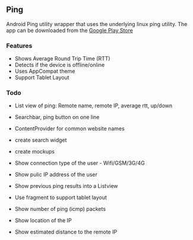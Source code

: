 ## Ping
Android Ping utility wrapper that uses the underlying linux ping utility. The app can be downloaded from the [Google Play Store](https://play.google.com/store/apps/details?id=ca.shoaib.ping)

### Features
- Shows Average Round Trip Time (RTT)
- Detects if the device is offline/online
- Uses AppCompat theme
- Support Tablet Layout

### Todo
- List view of ping: Remote name, remote IP, average rtt, up/down
- Searchbar, ping button on one line
- ContentProvider for common website names
- create search widget
- create mockups

- Show connection type of the user - Wifi/GSM/3G/4G
- Show pulic IP address of the user
- Show previous ping results into a Listview
- Use fragment to support tablet layout
- Show number of ping (icmp) packets
- Show location of the IP
- Show estimated distance to the remote IP
